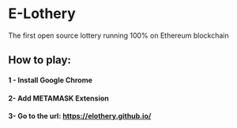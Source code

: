 # E-Lothery
The first open source lottery running 100% on Ethereum blockchain

## How to play:

#### 1 - Install Google Chrome
#### 2- Add METAMASK Extension
#### 3- Go to the url: https://elothery.github.io/
